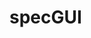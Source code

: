 # specGUI

<html>

<script src="/d3.v4.js"> </script>
<script src="/main_example.js"> </script>

</html>
